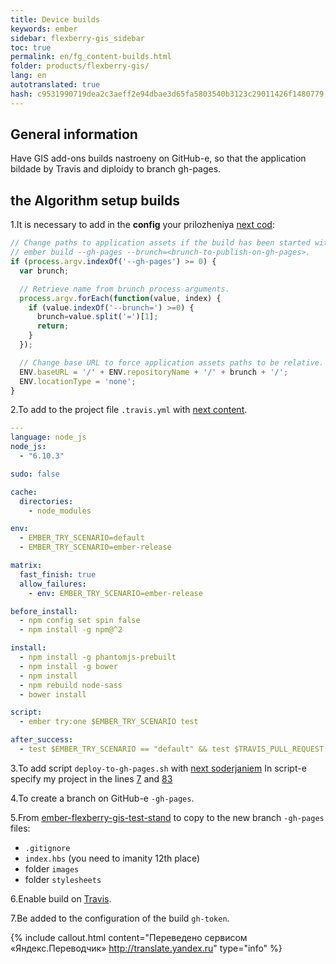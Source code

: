 ```yaml
--- 
title: Device builds 
keywords: ember 
sidebar: flexberry-gis_sidebar 
toc: true 
permalink: en/fg_content-builds.html 
folder: products/flexberry-gis/ 
lang: en 
autotranslated: true 
hash: c9531990719dea2c3aeff2e94dbae3d65fa5803540b3123c29011426f1480779 
--- 
```


## General information 

Have GIS add-ons builds nastroeny on GitHub-e, so that the application bildade by Travis and diploidy to branch gh-pages. 

## the Algorithm setup builds 

1.It is necessary to add in the **config** your prilozheniya [next cod](https://github.com/Flexberry/ember-flexberry-gis-test-stand/blob/develop/config/environment.js#L165): 

```js
// Change paths to application assets if the build has been started with the following parameters: 
// ember build --gh-pages --brunch=<brunch-to-publish-on-gh-pages>. 
if (process.argv.indexOf('--gh-pages') >= 0) {
  var brunch;

  // Retrieve name from brunch process arguments. 
  process.argv.forEach(function(value, index) {
    if (value.indexOf('--brunch=') >=0) {
      brunch=value.split('=')[1];
      return;
    }
  });

  // Change base URL to force application assets paths to be relative. 
  ENV.baseURL = '/' + ENV.repositoryName + '/' + brunch + '/';
  ENV.locationType = 'none';
}
``` 

2.To add to the project file `.travis.yml` with [next content](https://github.com/Flexberry/ember-flexberry-gis-test-stand/blob/develop/.travis.yml). 

```yaml
---
language: node_js
node_js:
  - "6.10.3"

sudo: false

cache:
  directories:
    - node_modules

env:
  - EMBER_TRY_SCENARIO=default
  - EMBER_TRY_SCENARIO=ember-release

matrix:
  fast_finish: true
  allow_failures:
    - env: EMBER_TRY_SCENARIO=ember-release

before_install:
  - npm config set spin false
  - npm install -g npm@^2

install:
  - npm install -g phantomjs-prebuilt
  - npm install -g bower
  - npm install
  - npm rebuild node-sass
  - bower install

script:
  - ember try:one $EMBER_TRY_SCENARIO test

after_success:
  - test $EMBER_TRY_SCENARIO == "default" && test $TRAVIS_PULL_REQUEST == "false" && ember build --gh-pages --brunch=$TRAVIS_BRANCH && bash scripts/deploy-to-gh-pages.sh
``` 

3.To add script `deploy-to-gh-pages.sh` with [next soderjaniem](https://github.com/Flexberry/ember-flexberry-gis-test-stand/blob/develop/scripts/deploy-to-gh-pages.sh) 
In script-e specify my project in the lines [7](https://github.com/Flexberry/ember-flexberry-gis-test-stand/blob/develop/scripts/deploy-to-gh-pages.sh#L7) and [83](https://github.com/Flexberry/ember-flexberry-gis-test-stand/blob/develop/scripts/deploy-to-gh-pages.sh#L83) 

4.To create a branch on GitHub-e `-gh-pages`. 

5.From [ember-flexberry-gis-test-stand](https://github.com/Flexberry/ember-flexberry-gis-test-stand/tree/gh-pages) to copy to the new branch `-gh-pages` files: 

* `.gitignore` 
* `index.hbs` (you need to imanity 12th place) 
* folder `images` 
* folder `stylesheets` 

6.Enable build on [Travis](https://travis-ci.org/). 

7.Be added to the configuration of the build `gh-token`. 



{% include callout.html content="Переведено сервисом «Яндекс.Переводчик» <http://translate.yandex.ru>" type="info" %}